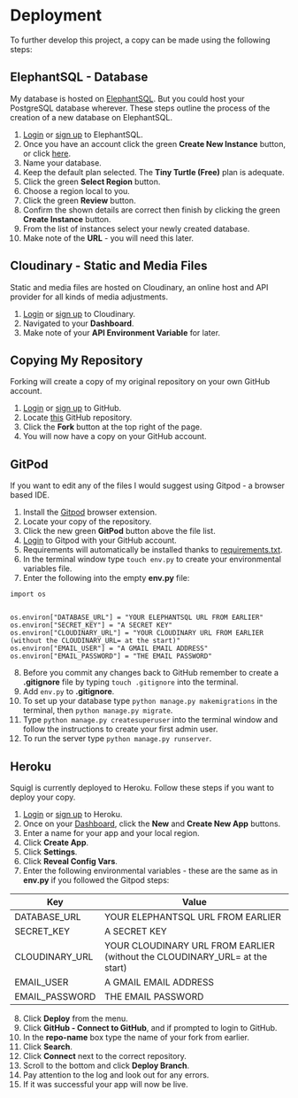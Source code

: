 # Deployment
To further develop this project, a copy can be made using the following steps:

## ElephantSQL - Database
My database is hosted on [ElephantSQL](https://www.elephantsql.com/). But you could host your PostgreSQL database wherever. These steps outline the process of the creation of a new database on ElephantSQL.

1. [Login](https://customer.elephantsql.com/login) or [sign up](https://customer.elephantsql.com/signup) to ElephantSQL.
2. Once you have an account click the green **Create New Instance** button, or click [here](https://customer.elephantsql.com/instance/create).
3. Name your database.
4. Keep the default plan selected. The **Tiny Turtle (Free)** plan is adequate.
5. Click the green **Select Region** button.
6. Choose a region local to you.
7. Click the green **Review** button.
8. Confirm the shown details are correct then finish by clicking the green **Create Instance** button.
9. From the list of instances select your newly created database.
10. Make note of the **URL** - you will need this later.

## Cloudinary - Static and Media Files
Static and media files are hosted on Cloudinary, an online host and API provider for all kinds of media adjustments.

1. [Login](https://cloudinary.com/users/login) or [sign up](https://cloudinary.com/users/register_free) to Cloudinary.
2. Navigated to your **Dashboard**.
3. Make note of your **API Environment Variable** for later.


## Copying My Repository
Forking will create a copy of my original repository on your own GitHub account.

1. [Login](https://github.com/login) or [sign up](https://github.com/join) to GitHub.
2. Locate [this](https://github.com/paulio11/P4-Squigl-Twitter-Clone) GitHub repository.
3. Click the **Fork** button at the top right of the page.
4. You will now have a copy on your GitHub account.

## GitPod
If you want to edit any of the files I would suggest using Gitpod - a browser based IDE.

1. Install the [Gitpod](https://www.gitpod.io/docs/browser-extension/) browser extension.
2. Locate your copy of the repository.
3. Click the new green **GitPod** button above the file list.
4. [Login](https://gitpod.io/workspaces/) to Gitpod with your GitHub account.
5. Requirements will automatically be installed thanks to [requirements.txt](https://github.com/paulio11/P4-Squigl-Twitter-Clone/blob/main/requirements.txt).
6. In the terminal window type `touch env.py` to create your environmental variables file.
7. Enter the following into the empty **env.py** file:
```
import os


os.environ["DATABASE_URL"] = "YOUR ELEPHANTSQL URL FROM EARLIER"
os.environ["SECRET_KEY"] = "A SECRET KEY"
os.environ["CLOUDINARY_URL"] = "YOUR CLOUDINARY URL FROM EARLIER (without the CLOUDINARY_URL= at the start)"
os.environ["EMAIL_USER"] = "A GMAIL EMAIL ADDRESS"
os.environ["EMAIL_PASSWORD"] = "THE EMAIL PASSWORD"
```
8. Before you commit any changes back to GitHub remember to create a **.gitignore** file by typing `touch .gitignore` into the terminal.
9. Add `env.py` to **.gitignore**.
10. To set up your database type `python manage.py makemigrations` in the terminal, then `python manage.py migrate`.
11. Type `python manage.py createsuperuser` into the terminal window and follow the instructions to create your first admin user.
12. To run the server type `python manage.py runserver`.

## Heroku
Squigl is currently deployed to Heroku. Follow these steps if you want to deploy your copy.

1. [Login](https://id.heroku.com/login) or [sign up]() to Heroku.
2. Once on your [Dashboard](https://dashboard.heroku.com/apps), click the **New** and **Create New App** buttons.
3. Enter a name for your app and your local region.
4. Click **Create App**.
5. Click **Settings**.
6. Click **Reveal Config Vars**.
7. Enter the following environmental variables - these are the same as in **env.py** if you followed the Gitpod steps:

|Key|Value|
|--|--|
|DATABASE_URL|YOUR ELEPHANTSQL URL FROM EARLIER|
|SECRET_KEY|A SECRET KEY|
|CLOUDINARY_URL|YOUR CLOUDINARY URL FROM EARLIER (without the CLOUDINARY_URL= at the start)|
|EMAIL_USER|A GMAIL EMAIL ADDRESS|
|EMAIL_PASSWORD|THE EMAIL PASSWORD|
8. Click **Deploy** from the menu.
9. Click **GitHub - Connect to GitHub**, and if prompted to login to GitHub.
10. In the **repo-name** box type the name of your fork from earlier.
11. Click **Search**.
12. Click **Connect** next to the correct repository.
13. Scroll to the bottom and click **Deploy Branch**.
14. Pay attention to the log and look out for any errors.
15. If it was successful your app will now be live.
